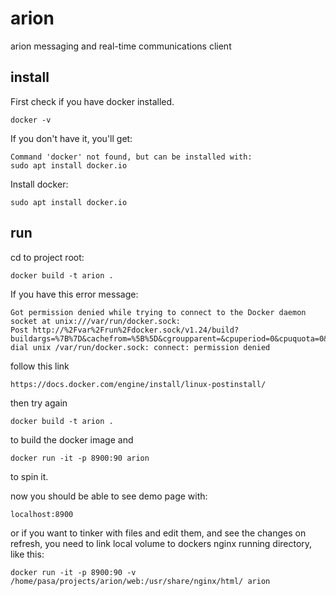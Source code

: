 # arion
arion messaging and real-time communications client

## install

First check if you have docker installed.

```
docker -v
```

If you don't have it, you'll get:

```
Command 'docker' not found, but can be installed with:
sudo apt install docker.io
```

Install docker:

```
sudo apt install docker.io
```

## run 

cd to project root:

```
docker build -t arion .
```

If you have this error message:

```
Got permission denied while trying to connect to the Docker daemon 
socket at unix:///var/run/docker.sock: 
Post http://%2Fvar%2Frun%2Fdocker.sock/v1.24/build?buildargs=%7B%7D&cachefrom=%5B%5D&cgroupparent=&cpuperiod=0&cpuquota=0&cpusetcpus=&cpusetmems=&cpushares=0&dockerfile=Dockerfile&labels=%7B%7D&memory=0&memswap=0&networkmode=default&rm=1&shmsize=0&t=arion&target=&ulimits=null&version=1: 
dial unix /var/run/docker.sock: connect: permission denied
```
follow this link

```
https://docs.docker.com/engine/install/linux-postinstall/
```

then try again

```
docker build -t arion .
```

to build the docker image and
```
docker run -it -p 8900:90 arion
```

to spin it.

now you should be able to see demo page with:

```
localhost:8900
```

or if you want to tinker with files and edit them, and see the changes on refresh, you need to link local volume to dockers nginx running directory, like this:
```
docker run -it -p 8900:90 -v /home/pasa/projects/arion/web:/usr/share/nginx/html/ arion
```